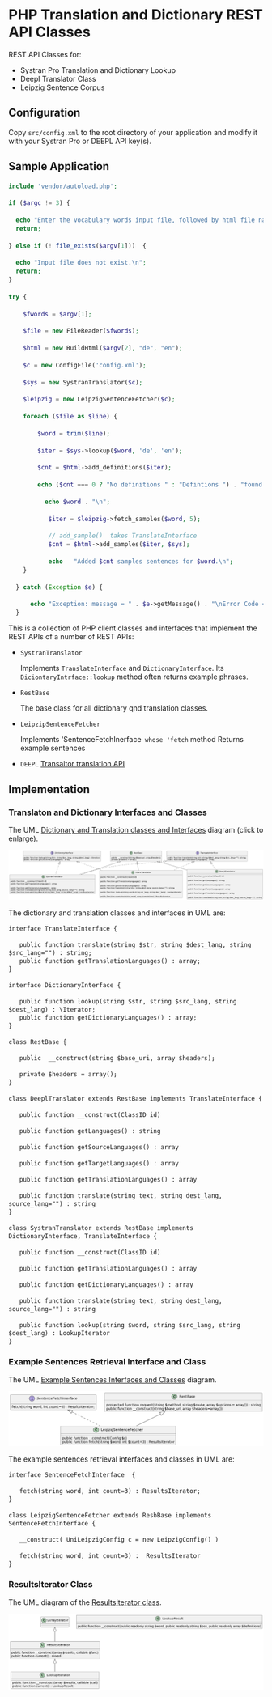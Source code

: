 # PHP Translation and Dictionary REST API Classes

REST API Classes for:

- Systran Pro Translation and Dictionary Lookup
- Deepl Translator Class
- Leipzig Sentence Corpus

## Configuration

Copy `src/config.xml` to the root directory of your application and modify it with your Systran Pro or DEEPL API key(s).

## Sample Application

```php
include 'vendor/autoload.php';

if ($argc != 3) {

  echo "Enter the vocabulary words input file, followed by html file name (without .html).\n";
  return;

} else if (! file_exists($argv[1]))  {

  echo "Input file does not exist.\n";
  return;
}

try {
    
    $fwords = $argv[1];
 
    $file = new FileReader($fwords);
    
    $html = new BuildHtml($argv[2], "de", "en");

    $c = new ConfigFile('config.xml');
    
    $sys = new SystranTranslator($c);
    
    $leipzig = new LeipzigSentenceFetcher($c);
  
    foreach ($file as $line) {
       
        $word = trim($line);
        
        $iter = $sys->lookup($word, 'de', 'en');
      
        $cnt = $html->add_definitions($iter); 

        echo ($cnt === 0 ? "No definitions " : "Defintions ") . "found for $word \n";   

          echo $word . "\n";
           
           $iter = $leipzig->fetch_samples($word, 5);
           
           // add_sample()  takes TranslateInterface
           $cnt = $html->add_samples($iter, $sys); 
          
           echo   "Added $cnt samples sentences for $word.\n";
    }
 
  } catch (Exception $e) {

      echo "Exception: message = " . $e->getMessage() . "\nError Code = " . $e->getCode() . "\n";
  }
```

This is a collection of PHP client classes and interfaces that implement the REST APIs of a number of REST APIs:

- `SystranTranslator`

   Implements `TranslateInterface` and `DictionaryInterface`. Its `DiciontaryIntrface::lookup` method  often returns example phrases.

-  `RestBase`

    The base class for all dictionary qnd translation classes. 

- `LeipzipSentenceFetcher`

   Implements 'SentenceFetchInerface` whose 'fetch` method Returns example sentences

- `DEEPL` [Transaltor translation API](https://www.deepl.com/docs-api)

## Implementation

### Translaton and Dictionary Interfaces and Classes

The UML [Dictionary and Translation classes and Interfaces](/assets/images/dict-trans-classes.png) diagram (click to enlarge).

![UML Dictionary and Translation Classes and Interface Diagram](/assets/images/dict-trans-classes.png)

The dictionary and translation classes and interfaces in UML are:

```plantuml
interface TranslateInterface {

   public function translate(string $str, string $dest_lang, string $src_lang="") : string;
   public function getTranslationLanguages() : array;
}

interface DictionaryInterface {
   
   public function lookup(string $str, string $src_lang, string $dest_lang) : \Iterator; 
   public function getDictionaryLanguages() : array; 
}

class RestBase {

   public  __construct(string $base_uri, array $headers); 
  
   private $headers = array(); 
}

class DeeplTranslator extends RestBase implements TranslateInterface {
   
   public function __construct(ClassID id)
   
   public function getLanguages() : string

   public function getSourceLanguages() : array

   public function getTargetLanguages() : array
   
   public function getTranslationLanguages() : array

   public function translate(string text, string dest_lang, source_lang="") : string 
}

class SystranTranslator extends RestBase implements DictionaryInterface, TranslateInterface {

   public function __construct(ClassID id)
   
   public function getTranslationLanguages() : array

   public function getDictionaryLanguages() : array 
    
   public function translate(string text, string dest_lang, source_lang="") : string 
   
   public function lookup(string $word, string $src_lang, string $dest_lang) : LookupIterator
}
```

### Example Sentences Retrieval Interface and Class

The UML [Example Sentences Interfaces and Classes](/assets/images/sentence-fetcher.png) diagram.

![UML of Examples Sentence Retrieval Class and Interface Diagram](/assets/images/sentence-fetcher.png)

The example sentences retrieval interfaces and classes in UML are:

```plantuml
interface SentenceFetchInterface  { 

   fetch(string word, int count=3) : ResultsIterator;
}

class LeipzigSentenceFetcher extends ResbBase implements SentenceFetchInterface {

   __construct( UniLeipzigConfig c = new LeipzigConfig() )
   
   fetch(string word, int count=3) :  ResultsIterator
}
```

### ResultsIterator Class

The UML diagram of the [ResultsIterator class](/assets/images/results-iterator.png).

![UML of ResultIterator](/assets/images/results-iterator.png)
